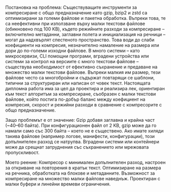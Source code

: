 Постановка на проблема:
Съществуващите инструменти за компресиране с общо предназначение като gzip, bzip2 и zstd са оптимизирани за големи файлове и пакетна обработка. Въпреки това, те са неефективни при използване върху малки текстови файлове (обикновено под 100 KB), където режийните разходи за
компресиране – включително метаданни, заглавни полета и инициализация на речници – могат да надхвърлят спестеното пространство. Това води до слаби коефициенти на компресия, незначително намаление на размера или дори до по-големи изходни файлове.
В много системи – като микросервизи, CLI помощни програми, вградени устройства или системи за контрол на версиите с много текстови файлове – съществува необходимост от ефективно съхранение и предаване на множество малки текстови файлове. Въпреки малкия им размер, тези
файлове често са многобройни и съдържат повтарящи се шаблони, типични за структуриран или написан от човек текст.
Настоящата дипломна работа има за цел да проектира и реализира лек, ориентиран към текст алгоритъм за компресиране, съобразен с малки текстови файлове, който постига по-добър баланс между коефициент на компресия, скорост и режийни разходи в сравнение с компресорите с общо
предназначение.

Защо проблемът е от значение:
Gzip добавя заглавна и крайна част (~40–60 байта).
При конфигурационен файл от 2 KB, gzip може да го намали само със 300 байта – което не е съществено.
Ако имате хиляди такива файлове (например логове, манифести, конфигурации), този допълнителен разход се натрупва.
Вградени системи или контейнери може да срещнат затруднения със съхранението или мрежовата пропускливост.

Моето реение:
Компресор с минимален допълнителен разход, настроен за откриване на повторения в кратък текст.
Оптимизиране на размера на речника, обработката на блокове и метаданните.
Възможност за компресиране на множество малки файлове наведнъж.
Проектиран с малки буфери и линейни времеви ограничения.
